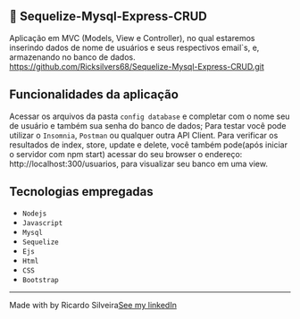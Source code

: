 ## 🚀 Sequelize-Mysql-Express-CRUD
Aplicação em MVC (Models, View e Controller), no qual estaremos inserindo dados de nome de usuários e seus respectivos email`s, e, armazenando no banco de dados.
https://github.com/Ricksilvers68/Sequelize-Mysql-Express-CRUD.git


## Funcionalidades da aplicação
Acessar os arquivos da pasta `config database` e completar com o nome seu de usuário e também sua senha do banco de dados;  Para testar você pode utilizar o `Insomnia`, `Postman` ou qualquer outra API Client. Para verificar os resultados de index, store, update e delete, você também pode(após iniciar o servidor com npm start) acessar do seu browser o endereço: http://localhost:300/usuarios, para visualizar seu banco em uma view.

## Tecnologias empregadas 
* `Nodejs`
* `Javascript`
* `Mysql`
* `Sequelize`
* `Ejs`
* `Html`
* `CSS`
* `Bootstrap`
---

Made with by Ricardo Silveira[See my linkedIn](https://www.linkedin.com/in/ricardo-silveira-b03330131/
)







